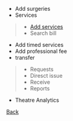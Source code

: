 * Add surgeries
* Services 
> * [Add services](https://github.com/hmislk/hmis/wiki/Theatre-Services)
> * Search bill
* Add timed services
* Add professional fee
* transfer
> * Requests
> * Diresct issue
> * Receive
> * Reports
* Theatre Analytics






[Back ](https://github.com/hmislk/hmis/wiki/User-Manual)